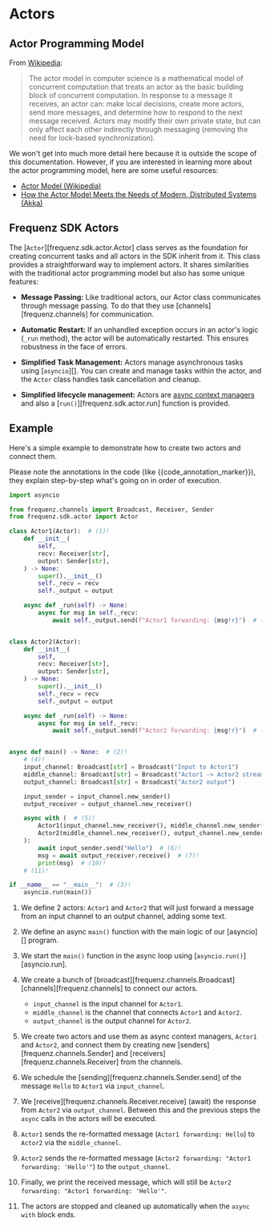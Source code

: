 # Actors

## Actor Programming Model

From [Wikipedia](https://en.wikipedia.org/wiki/Actor_model):

> The actor model in computer science is a mathematical model of concurrent
> computation that treats an actor as the basic building block of concurrent
> computation. In response to a message it receives, an actor can: make local
> decisions, create more actors, send more messages, and determine how to
> respond to the next message received. Actors may modify their own private
> state, but can only affect each other indirectly through messaging (removing
> the need for lock-based synchronization).

We won't get into much more detail here because it is outside the scope of this
documentation. However, if you are interested in learning more about the actor
programming model, here are some useful resources:

- [Actor Model (Wikipedia)](https://en.wikipedia.org/wiki/Actor_model)
- [How the Actor Model Meets the Needs of Modern, Distributed Systems
  (Akka)](https://doc.akka.io/docs/akka/current/typed/guide/actors-intro.html)

## Frequenz SDK Actors

The [`Actor`][frequenz.sdk.actor.Actor] class serves as the foundation for
creating concurrent tasks and all actors in the SDK inherit from it. This class
provides a straightforward way to implement actors. It shares similarities with
the traditional actor programming model but also has some unique features:

- **Message Passing:** Like traditional actors, our Actor class communicates
  through message passing. To do that they use [channels][frequenz.channels]
  for communication.

- **Automatic Restart:** If an unhandled exception occurs in an actor's logic
  (`_run` method), the actor will be automatically restarted. This ensures
  robustness in the face of errors.

- **Simplified Task Management:** Actors manage asynchronous tasks using
  [`asyncio`][]. You can create and manage tasks within the actor, and the `Actor`
  class handles task cancellation and cleanup.

- **Simplified lifecycle management:** Actors are [async context
  managers](https://docs.python.org/3/reference/datamodel.html#async-context-managers)
  and also a [`run()`][frequenz.sdk.actor.run] function is provided.

## Example

Here's a simple example to demonstrate how to create two actors and connect
them.

Please note the annotations in the code (like {{code_annotation_marker}}), they
explain step-by-step what's going on in order of execution.

```python title="actors.py"
import asyncio

from frequenz.channels import Broadcast, Receiver, Sender
from frequenz.sdk.actor import Actor

class Actor1(Actor):  # (1)!
    def __init__(
        self,
        recv: Receiver[str],
        output: Sender[str],
    ) -> None:
        super().__init__()
        self._recv = recv
        self._output = output

    async def _run(self) -> None:
        async for msg in self._recv:
            await self._output.send(f"Actor1 forwarding: {msg!r}")  # (8)!


class Actor2(Actor):
    def __init__(
        self,
        recv: Receiver[str],
        output: Sender[str],
    ) -> None:
        super().__init__()
        self._recv = recv
        self._output = output

    async def _run(self) -> None:
        async for msg in self._recv:
            await self._output.send(f"Actor2 forwarding: {msg!r}")  # (9)!


async def main() -> None:  # (2)!
    # (4)!
    input_channel: Broadcast[str] = Broadcast("Input to Actor1")
    middle_channel: Broadcast[str] = Broadcast("Actor1 -> Actor2 stream")
    output_channel: Broadcast[str] = Broadcast("Actor2 output")

    input_sender = input_channel.new_sender()
    output_receiver = output_channel.new_receiver()

    async with (  # (5)!
        Actor1(input_channel.new_receiver(), middle_channel.new_sender()),
        Actor2(middle_channel.new_receiver(), output_channel.new_sender()),
    ):
        await input_sender.send("Hello")  # (6)!
        msg = await output_receiver.receive()  # (7)!
        print(msg)  # (10)!
    # (11)!

if __name__ == "__main__":  # (3)!
    asyncio.run(main())
```

1. We define 2 actors: `Actor1` and `Actor2` that will just forward a message
   from an input channel to an output channel, adding some text.

2. We define an async `main()` function with the main logic of our [asyncio][] program.

3. We start the `main()` function in the async loop using [`asyncio.run()`][asyncio.run].

4. We create a bunch of [broadcast][frequenz.channels.Broadcast]
   [channels][frequenz.channels] to connect our actors.

    * `input_channel` is the input channel for `Actor1`.
    * `middle_channel` is the channel that connects `Actor1` and `Actor2`.
    * `output_channel` is the output channel for `Actor2`.

5. We create two actors and use them as async context managers, `Actor1` and
   `Actor2`, and connect them by creating new
   [senders][frequenz.channels.Sender] and
   [receivers][frequenz.channels.Receiver] from the channels.

6. We schedule the [sending][frequenz.channels.Sender.send] of the message
   `Hello` to `Actor1` via `input_channel`.

7. We [receive][frequenz.channels.Receiver.receive] (await) the response from
   `Actor2` via `output_channel`. Between this and the previous steps the
   `async` calls in the actors will be executed.

8. `Actor1` sends the re-formatted message (`Actor1 forwarding: Hello`) to
   `Actor2` via the `middle_channel`.

9. `Actor2` sends the re-formatted message (`Actor2 forwarding: "Actor1
   forwarding: 'Hello'"`) to the `output_channel`.

10. Finally, we print the received message, which will still be `Actor2
    forwarding: "Actor1 forwarding: 'Hello'"`.

11. The actors are stopped and cleaned up automatically when the `async with`
    block ends.
